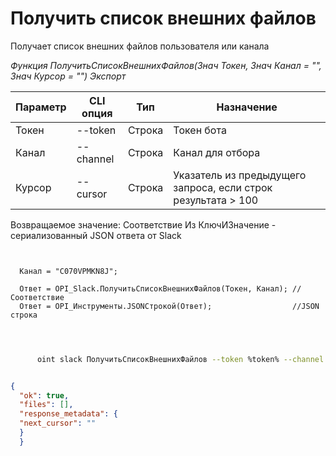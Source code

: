 ﻿---
sidebar_position: 1
---

# Получить список внешних файлов
 Получает список внешних файлов пользователя или канала


*Функция ПолучитьСписокВнешнихФайлов(Знач Токен, Знач Канал = "", Знач Курсор = "") Экспорт*

  | Параметр | CLI опция | Тип | Назначение |
  |-|-|-|-|
  | Токен | --token | Строка | Токен бота |
  | Канал | --channel | Строка | Канал для отбора |
  | Курсор | --cursor | Строка | Указатель из предыдущего запроса, если строк результата > 100 |

  
  Возвращаемое значение:   Соответствие Из КлючИЗначение - сериализованный JSON ответа от Slack

```bsl title="Пример кода"
	
  
  Канал = "C070VPMKN8J";
  
  Ответ = OPI_Slack.ПолучитьСписокВнешнихФайлов(Токен, Канал); //Соответствие
  Ответ = OPI_Инструменты.JSONСтрокой(Ответ);                  //JSON строка
  
	
```

```sh title="Пример команды CLI"
    
      oint slack ПолучитьСписокВнешнихФайлов --token %token% --channel "C070VPMKN8J" --cursor %cursor%

```


```json title="Результат"

{
  "ok": true,
  "files": [],
  "response_metadata": {
  "next_cursor": ""
  }
  }

```
